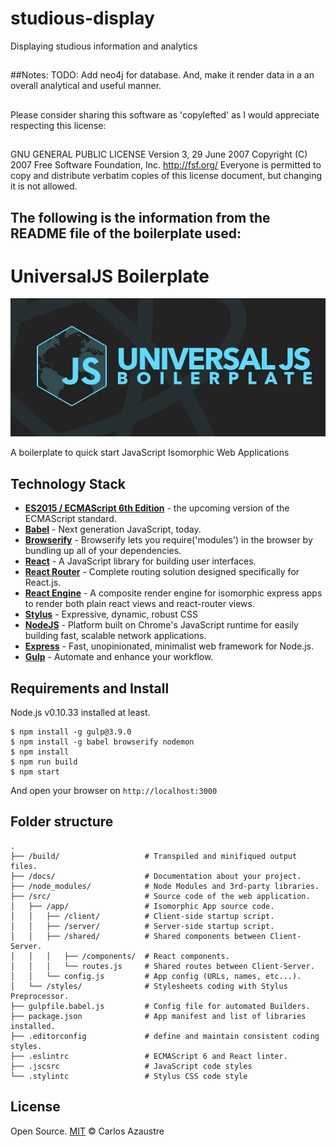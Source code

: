 # studious-display
Displaying studious information and analytics

##
##Notes:
TODO: Add  neo4j for database. And, make it render data in a an overall analytical and useful manner.

##
Please consider sharing this software as 'copylefted' as I would appreciate respecting this license:
##
GNU GENERAL PUBLIC LICENSE Version 3, 29 June 2007 Copyright (C) 2007 Free Software Foundation, Inc. http://fsf.org/ Everyone is permitted to copy and distribute verbatim copies of this license document, but changing it is not allowed.



## The following is the information from the README file of the boilerplate used:

# UniversalJS Boilerplate

![Universal JS Boilerplate](docs/header_universaljs.jpg)

A boilerplate to quick start JavaScript Isomorphic Web Applications

## Technology Stack

* **[ES2015 / ECMAScript 6th Edition](https://babeljs.io/docs/learn-es2015/)** - the upcoming version of the ECMAScript standard.
* **[Babel](https://babeljs.io/)** - Next generation JavaScript, today.
* **[Browserify](http://browserify.org/)** - Browserify lets you require('modules') in the browser by bundling up all of your dependencies.
* **[React](http://facebook.github.io/react/)** - A JavaScript library for building user interfaces.
* **[React Router](http://rackt.github.io/react-router/)** - Complete routing solution designed specifically for React.js.
* **[React Engine](https://github.com/paypal/react-engine)** - A composite render engine for isomorphic express apps to render both plain react views and react-router views.
* **[Stylus](https://learnboost.github.io/stylus/)** - Expressive, dynamic, robust CSS
* **[NodeJS](https://nodejs.org/)** - Platform built on Chrome's JavaScript runtime for easily building fast, scalable network applications.
* **[Express](http://expressjs.com/)** - Fast, unopinionated, minimalist web framework for Node.js.
* **[Gulp](http://gulpjs.com/)** - Automate and enhance your workflow.

## Requirements and Install

Node.js v0.10.33 installed at least.

```
$ npm install -g gulp@3.9.0
$ npm install -g babel browserify nodemon
$ npm install
$ npm run build
$ npm start
```

And open your browser on `http://localhost:3000`

## Folder structure

```
.
├── /build/                   # Transpiled and minifiqued output files.
├── /docs/                    # Documentation about your project.
├── /node_modules/            # Node Modules and 3rd-party libraries.
├── /src/                     # Source code of the web application.  
│   ├── /app/                 # Isomorphic App source code.
│   │   ├── /client/          # Client-side startup script.
│   │   ├── /server/          # Server-side startup script.
│   │   ├── /shared/          # Shared components between Client-Server.
│   │   │   ├── /components/  # React components.
│   │   │   └── routes.js     # Shared routes between Client-Server.
│   │   └── config.js         # App config (URLs, names, etc...).
│   └── /styles/              # Stylesheets coding with Stylus Preprocessor.
├── gulpfile.babel.js         # Config file for automated Builders.
├── package.json              # App manifest and list of libraries installed.
├── .editorconfig             # define and maintain consistent coding styles.
├── .eslintrc                 # ECMAScript 6 and React linter.
├── .jscsrc                   # JavaScript code styles
└── .stylintc                 # Stylus CSS code style
```

## License

Open Source. [MIT](LICENSE) &copy; Carlos Azaustre
